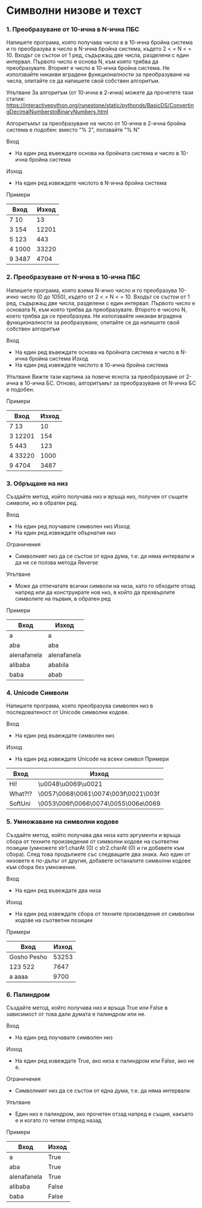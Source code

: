 # Символни низове и техст
### 1. Преобразуване от 10-ична в N-ична ПБС
Напишете програма, която получава число в в 10-ична бройна система и го преобразува в число в N-ична бройна система, където 2 < = N < = 10. Входът се състои от 1 ред, съдържащ две числа, разделени с един интервал. Първото число е основа N, към която трябва да преобразувате. Вторият е число в 10-ична бройна система. Не използвайте никакви вградени функционалности за преобразуване на числа, опитайте се да напишете свой собствен алгоритъм.

Упътване 
За алгоритъм (от 10-ична в 2-ична) можете да прочетете тази статия:
https://interactivepython.org/runestone/static/pythonds/BasicDS/ConvertingDecimalNumberstoBinaryNumbers.html

Алгоритъмът за преобразуване на число от 10-ична в 2-ична бройна система е подобен: вместо "% 2", ползвайте "% N"

Вход 
- На един ред въвеждате основа на бройната система и число в 10-ична бройна система

Изход 
- На един ред извеждате числото в N-ична бройна система

Примери

| Вход   | Изход |
| ------ | ----- |
| 7 10   | 13    |
| 3 154  | 12201 |
| 5 123  | 443   |
| 4 1000 | 33220 |
| 9 3487 | 4704  |

### 2. Преобразуване от N-ична в 10-ична ПБС
Напишете програма, която взема  N-ично число и го преобразува 10-ично число (0 до 1050), където от 2 < = N < = 10. Входът се състои от 1 ред, съдържащ две числа, разделени с един интервал. Първото число е основата N, към която трябва да преобразувате. Второто е чисото N, което трябва да се преобразува. Не използвайте никакви вградена функционалности за реобразуване, опитайте се да напишете свой собствен алгоритъм

Вход
- На един ред въвеждате основа на бройната система и число в N-ична бройна система
Изход
- На един ред извеждате числото в 10-ична бройна система

Упътване
Вижте тази картина за повече яснота за преобразуване от 2-ична в 10-ична БС. Отново, алгоритъмът за преобразуване от N-ична БС е подобен.

Примери

| Вход    | Изход |
| ------- | ----- |
| 7 13    | 10    |
| 3 12201 | 154   |
| 5 443   | 123   |
| 4 33220 | 1000  |
| 9 4704  | 3487  |

### 3. Обръщане на низ
Създайте метод, който получава низ и връща низ, получен от същите символи, но в обратен ред.

Вход
- На един ред поучавате символен низ
Изход
- На един ред извеждате обърнатия низ

Ограничения
- Символният низ да се състои от една дума, т.е. да няма интервали и да не се ползва метода Reverse

Упътване
- Може да отпечатате всички символи на низа, като го обходите отзад напред или да конструирате нов низ, в който да прехвърлите символите на първия, в обратен ред

Примери

| Вход        | Изход       |
| ----------- | ----------- |
| a           | a           |
| aba         | aba         |
| alenafanela | alenafanela |
| alibaba     | ababila     |
| baba        | abab        |

### 4. Unicode Символи
Напишете програма, която преобразува символен низ в последоватеност от Unicode символни кодове.

Вход
- На един ред въвеждате символен низ

Изход
- На един ред извеждате Unicode на всеки символ
Примери

| Вход    | Изход                               |
| ------- | ----------------------------------- |
| Hi!     | \u0048\u0069\u0021                  |
| What?!? | \0057\0068\0061\0074\003f\0021\003f |
| SoftUni | \0053\006f\0066\0074\0055\006e\0069 |

### 5. Умножаване на символни кодове
Създайте метод, който получава два низа като аргументи и връща сбора от техните произведения от символни кодове на съответни позиции (умножете str1.charAt (0) с str2.charAt (0) и ги добавете към сбора). След това продължете със следващите два знака. Ако един от низовете е по-дълъг от другия, добавете останалите символни кодове към сбора без умножение.

Вход
- На един ред въвеждате два низа

Изход
- На един ред извеждате сбора от техните произведения от символни кодове на съответни позиции

Примери

| Вход        | Изход |
| ----------- | ----- |
| Gosho Pesho | 53253 |
| 123 522     | 7647  |
| a aaaa      | 9700  |

### 6. Палиндром
Създайте метод, който получава низ и връща True или False в зависимост от това дали думата е палиндром или не.

Вход
- На един ред поучавате символен низ

Изход
- На един ред извеждате True,  ако низа е палиндром или False, ако не е.

Ограничения
- Символният низ да се състои от една дума, т.е. да няма интервали

Упътване
- Един низ е палиндром, ако прочетен отзад напред е същия, какъвто е и когато го четем отпред назад

Примери

| Вход        | Изход |
| ----------- | ----- |
| a           | True  |
| aba         | True  |
| alenafanela | True  |
| alibaba     | False |
| baba        | False |

